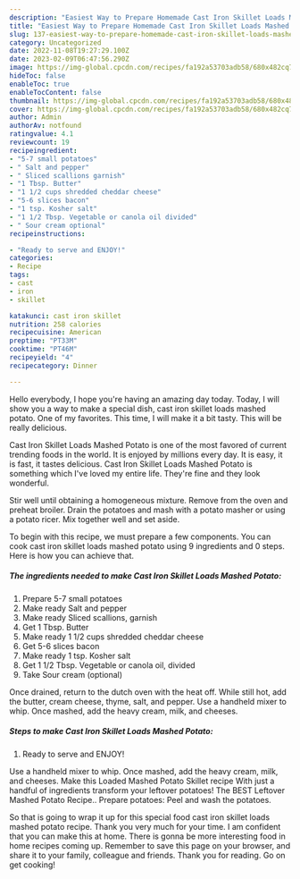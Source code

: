 ```yaml
---
description: "Easiest Way to Prepare Homemade Cast Iron Skillet Loads Mashed Potato"
title: "Easiest Way to Prepare Homemade Cast Iron Skillet Loads Mashed Potato"
slug: 137-easiest-way-to-prepare-homemade-cast-iron-skillet-loads-mashed-potato
category: Uncategorized
date: 2022-11-08T19:27:29.100Z
date: 2023-02-09T06:47:56.290Z
image: https://img-global.cpcdn.com/recipes/fa192a53703adb58/680x482cq70/cast-iron-skillet-loads-mashed-potato-recipe-main-photo.jpg
hideToc: false
enableToc: true
enableTocContent: false
thumbnail: https://img-global.cpcdn.com/recipes/fa192a53703adb58/680x482cq70/cast-iron-skillet-loads-mashed-potato-recipe-main-photo.jpg
cover: https://img-global.cpcdn.com/recipes/fa192a53703adb58/680x482cq70/cast-iron-skillet-loads-mashed-potato-recipe-main-photo.jpg
author: Admin
authorAv: notfound
ratingvalue: 4.1
reviewcount: 19
recipeingredient:
- "5-7 small potatoes"
- " Salt and pepper"
- " Sliced scallions garnish"
- "1 Tbsp. Butter"
- "1 1/2 cups shredded cheddar cheese"
- "5-6 slices bacon"
- "1 tsp. Kosher salt"
- "1 1/2 Tbsp. Vegetable or canola oil divided"
- " Sour cream optional"
recipeinstructions:

- "Ready to serve and ENJOY!"
categories:
- Recipe
tags:
- cast
- iron
- skillet

katakunci: cast iron skillet 
nutrition: 258 calories
recipecuisine: American
preptime: "PT33M"
cooktime: "PT46M"
recipeyield: "4"
recipecategory: Dinner

---
```



Hello everybody, I hope you're having an amazing day today. Today, I will show you a way to make a special dish, cast iron skillet loads mashed potato. One of my favorites. This time, I will make it a bit tasty. This will be really delicious.

Cast Iron Skillet Loads Mashed Potato is one of the most favored of current trending foods in the world. It is enjoyed by millions every day. It is easy, it is fast, it tastes delicious. Cast Iron Skillet Loads Mashed Potato is something which I've loved my entire life. They're fine and they look wonderful.

Stir well until obtaining a homogeneous mixture. Remove from the oven and preheat broiler. Drain the potatoes and mash with a potato masher or using a potato ricer. Mix together well and set aside.


To begin with this recipe, we must prepare a few components. You can cook cast iron skillet loads mashed potato using 9 ingredients and 0 steps. Here is how you can achieve that.

<!--inarticleads1-->

##### The ingredients needed to make Cast Iron Skillet Loads Mashed Potato:

1. Prepare 5-7 small potatoes
1. Make ready  Salt and pepper
1. Make ready  Sliced scallions, garnish
1. Get 1 Tbsp. Butter
1. Make ready 1 1/2 cups shredded cheddar cheese
1. Get 5-6 slices bacon
1. Make ready 1 tsp. Kosher salt
1. Get 1 1/2 Tbsp. Vegetable or canola oil, divided
1. Take  Sour cream (optional)


Once drained, return to the dutch oven with the heat off. While still hot, add the butter, cream cheese, thyme, salt, and pepper. Use a handheld mixer to whip. Once mashed, add the heavy cream, milk, and cheeses. 

<!--inarticleads2-->

##### Steps to make Cast Iron Skillet Loads Mashed Potato:


1. Ready to serve and ENJOY!

Use a handheld mixer to whip. Once mashed, add the heavy cream, milk, and cheeses. Make this Loaded Mashed Potato Skillet recipe With just a handful of ingredients transform your leftover potatoes! The BEST Leftover Mashed Potato Recipe.. Prepare potatoes: Peel and wash the potatoes. 

So that is going to wrap it up for this special food cast iron skillet loads mashed potato recipe. Thank you very much for your time. I am confident that you can make this at home. There is gonna be more interesting food in home recipes coming up. Remember to save this page on your browser, and share it to your family, colleague and friends. Thank you for reading. Go on get cooking!
